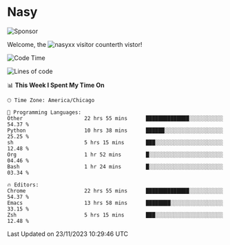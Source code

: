 # Nasy

<!--
<p align="center">
<img height="200" src="https://github-readme-stats.vercel.app/api?username=nasyxx&count_private=true&show_icons=true&theme=dracula&include_all_commits=true"/>
<img height="200" src="https://github-readme-stats.vercel.app/api/top-langs/?username=nasyxx&theme=dracula&hide=html,jupyter+notebook&count_private=true&show_icons=true"/>
</p>

  
----------------
-->

![Sponsor](https://img.shields.io/static/v1.svg?label=Sponsor&message=%E2%9D%A4&logo=GitHub&style=flat&color=pink)
 
Welcome, the ![nasyxx visitor counter](https://count.getloli.com/get/@nasyxx?theme=rule34)th vistor!
 
<!--START_SECTION:waka-->
![Code Time](http://img.shields.io/badge/Code%20Time-4%2C009%20hrs%2039%20mins-blue)

![Lines of code](https://img.shields.io/badge/From%20Hello%20World%20I%27ve%20Written-6.3%20million%20lines%20of%20code-blue)

📊 **This Week I Spent My Time On** 

```text
🕑︎ Time Zone: America/Chicago

💬 Programming Languages: 
Other                    22 hrs 55 mins      ██████████████░░░░░░░░░░░   54.37 % 
Python                   10 hrs 38 mins      ██████░░░░░░░░░░░░░░░░░░░   25.25 % 
sh                       5 hrs 15 mins       ███░░░░░░░░░░░░░░░░░░░░░░   12.48 % 
Org                      1 hr 52 mins        █░░░░░░░░░░░░░░░░░░░░░░░░   04.46 % 
Bash                     1 hr 24 mins        █░░░░░░░░░░░░░░░░░░░░░░░░   03.34 % 

🔥 Editors: 
Chrome                   22 hrs 55 mins      ██████████████░░░░░░░░░░░   54.37 % 
Emacs                    13 hrs 58 mins      ████████░░░░░░░░░░░░░░░░░   33.15 % 
Zsh                      5 hrs 15 mins       ███░░░░░░░░░░░░░░░░░░░░░░   12.48 % 
```


 Last Updated on 23/11/2023 10:29:46 UTC
<!--END_SECTION:waka-->

<!-- ![visitors](https://visitor-badge.laobi.icu/badge?page_id=nasyxx.nasyxx) -->
